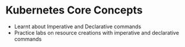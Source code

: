 # Kubernetes Core Concepts

- Learnt about Imperative and Declarative commands
- Practice labs on resource creations with imperative and declarative commands